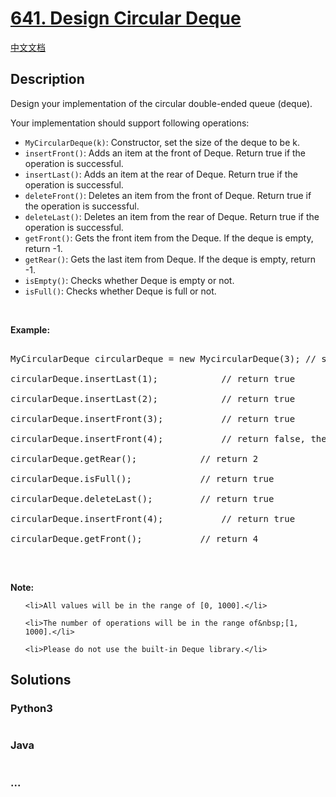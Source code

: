 # [641. Design Circular Deque](https://leetcode.com/problems/design-circular-deque)

[中文文档](/solution/0600-0699/0641.Design%20Circular%20Deque/README.md)

## Description

<p>Design your implementation of the circular double-ended queue (deque).</p>

<p>Your implementation should support following operations:</p>

<ul>
    <li><code>MyCircularDeque(k)</code>: Constructor, set the size of the deque to be k.</li>
    <li><code>insertFront()</code>: Adds an item at the front of Deque. Return true if the operation is successful.</li>
    <li><code>insertLast()</code>: Adds an item at the rear of Deque. Return true if the operation is successful.</li>
    <li><code>deleteFront()</code>: Deletes an item from the front of Deque. Return true if the operation is successful.</li>
    <li><code>deleteLast()</code>: Deletes an item from the rear of Deque. Return true if the operation is successful.</li>
    <li><code>getFront()</code>: Gets the front item from the Deque. If the deque is empty, return -1.</li>
    <li><code>getRear()</code>: Gets the last item from Deque. If the deque is empty, return -1.</li>
    <li><code>isEmpty()</code>: Checks whether Deque is empty or not.&nbsp;</li>
    <li><code>isFull()</code>: Checks whether Deque is full or not.</li>
</ul>

<p>&nbsp;</p>

<p><strong>Example:</strong></p>

<pre>

MyCircularDeque circularDeque = new MycircularDeque(3); // set the size to be 3

circularDeque.insertLast(1);			// return true

circularDeque.insertLast(2);			// return true

circularDeque.insertFront(3);			// return true

circularDeque.insertFront(4);			// return false, the queue is full

circularDeque.getRear();  			// return 2

circularDeque.isFull();				// return true

circularDeque.deleteLast();			// return true

circularDeque.insertFront(4);			// return true

circularDeque.getFront();			// return 4

</pre>

<p>&nbsp;</p>

<p><strong>Note:</strong></p>

<ul>

    <li>All values will be in the range of [0, 1000].</li>

    <li>The number of operations will be in the range of&nbsp;[1, 1000].</li>

    <li>Please do not use the built-in Deque library.</li>

</ul>

## Solutions

<!-- tabs:start -->

### **Python3**

```python

```

### **Java**

```java

```

### **...**

```

```

<!-- tabs:end -->
